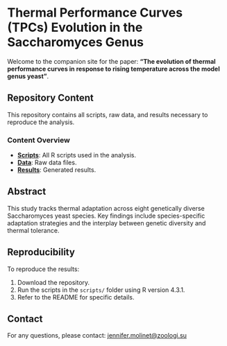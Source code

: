 # Thermal Performance Curves (TPCs) Evolution in the Saccharomyces Genus

Welcome to the companion site for the paper:
**“The evolution of thermal performance curves in response to rising temperature across the model genus yeast”**.

## Repository Content
This repository contains all scripts, raw data, and results necessary to reproduce the analysis.

### Content Overview
- **[Scripts](../scripts/)**: All R scripts used in the analysis.
- **[Data](../data/)**: Raw data files.
- **[Results](../results/)**: Generated results.

## Abstract
This study tracks thermal adaptation across eight genetically diverse Saccharomyces yeast species. Key findings include species-specific adaptation strategies and the interplay between genetic diversity and thermal tolerance.

## Reproducibility
To reproduce the results:
1. Download the repository.
2. Run the scripts in the `scripts/` folder using R version 4.3.1.
3. Refer to the README for specific details.

## Contact
For any questions, please contact: [jennifer.molinet@zoologi.su](mailto:jennifer.molinet@zoologi.su.se)
